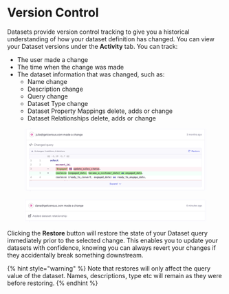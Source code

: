 # Version Control

Datasets provide version control tracking to give you a historical understanding of how your dataset definition has changed. You can view your Dataset versions under the **Activity** tab. You can track:

* The user made a change
* The time when the change was made
* The dataset information that was changed, such as:
  * Name change
  * Description change
  * Query change
  * Dataset Type change
  * Dataset Property Mappings delete, adds or change
  * Dataset Relationships delete, adds or change

<figure><img src="../../.gitbook/assets/image (7) (2).png" alt=""><figcaption></figcaption></figure>

<figure><img src="../../.gitbook/assets/image (8) (1) (1).png" alt=""><figcaption></figcaption></figure>

Clicking the **Restore** button will restore the state of your Dataset query immediately prior to the selected change. This enables you to update your datasets with confidence, knowing you can always revert your changes if they accidentally break something downstream.

{% hint style="warning" %}
Note that restores will only affect the query value of the dataset. Names, descriptions, type etc will remain as they were before restoring.
{% endhint %}
